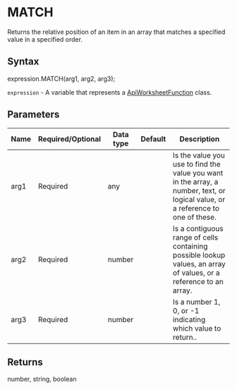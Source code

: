 # MATCH

Returns the relative position of an item in an array that matches a specified value in a specified order.

## Syntax

expression.MATCH(arg1, arg2, arg3);

`expression` - A variable that represents a [ApiWorksheetFunction](../ApiWorksheetFunction.md) class.

## Parameters

| **Name** | **Required/Optional** | **Data type** | **Default** | **Description** |
| ------------- | ------------- | ------------- | ------------- | ------------- |
| arg1 | Required | any |  | Is the value you use to find the value you want in the array, a number, text, or logical value, or a reference to one of these. |
| arg2 | Required | number |  | Is a contiguous range of cells containing possible lookup values, an array of values, or a reference to an array. |
| arg3 | Required | number |  | Is a number 1, 0, or -1 indicating which value to return.. |

## Returns

number, string, boolean
